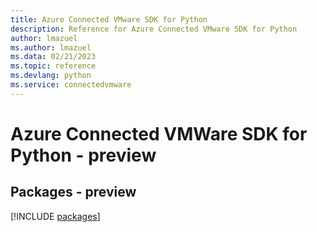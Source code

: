 ```yaml
---
title: Azure Connected VMware SDK for Python
description: Reference for Azure Connected VMware SDK for Python
author: lmazuel
ms.author: lmazuel
ms.data: 02/21/2023
ms.topic: reference
ms.devlang: python
ms.service: connectedvmware
---
```

# Azure Connected VMWare SDK for Python - preview
## Packages - preview
[!INCLUDE [packages](connected-vmware-index.md)]